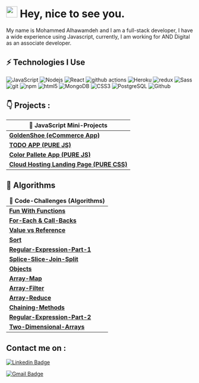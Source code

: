 <h1><img src="https://emojis.slackmojis.com/emojis/images/1531849430/4246/blob-sunglasses.gif?1531849430" width="30"/> Hey, nice to see you.</h1>

My name is Mohammed Alhawamdeh and I am a full-stack developer, I have a wide experience using Javascript, currently, I am working for AND Digital as an associate developer. 

## ⚡ Technologies I Use


![JavaScript](https://img.shields.io/badge/-JavaScript-black?style=flat&logo=javascript)
<img alt="Nodejs" src="https://img.shields.io/badge/-Nodejs-43853d?style=flat&logo=Node.js&logoColor=white" />
<img alt="React" src="https://img.shields.io/badge/-React-45b8d8?style=flat&logo=react&logoColor=white" />
<img alt="github actions" src="https://img.shields.io/badge/-Github_Actions-2088FF?style=flat&logo=github-actions&logoColor=white" />
<img alt="Heroku" src="https://img.shields.io/badge/-Heroku-430098?style=flat&logo=heroku&logoColor=white" />
<img alt="redux" src="https://img.shields.io/badge/-Redux-764ABC?style=flat&logo=redux&logoColor=white" />
<img alt="Sass" src="https://img.shields.io/badge/-Sass-CC6699?style=flat&logo=sass&logoColor=white" />
<img alt="git" src="https://img.shields.io/badge/-Git-F05032?style=flat&logo=git&logoColor=white" />
<img alt="npm" src="https://img.shields.io/badge/-NPM-CB3837?style=flat&logo=npm&logoColor=white" />
<img alt="html5" src="https://img.shields.io/badge/-HTML5-E34F26?style=flat&logo=html5&logoColor=white" />
 <img alt="MongoDB" src="https://img.shields.io/badge/-MongoDB-13aa52?style=flat&logo=mongodb&logoColor=white" />
 <img alt="CSS3" src="https://img.shields.io/badge/-CSS3-1572B6?style=flat&logo=css3" />
 <img alt="PostgreSQL" src="https://img.shields.io/badge/-PostgreSQL-336791?style=flat&logo=postgresql" />
 <img alt="Github" src="https://img.shields.io/badge/-GitHub-181717?style=flat&logo=github" />
 
 
## 👇 Projects : 

	    
| <b>🎁 JavaScript Mini-Projects</b> |
| ------------- |
| <a href="https://github.com/MohammedAlhawamdeh/golden-shoe"><b>GoldenShoe (eCommerce App)</b></a>|  
| <a href="https://github.com/MohammedAlhawamdeh/todoapp"><b>TODO APP (PURE JS)</b></a>|   
|<a href="https://github.com/MohammedAlhawamdeh/coloors"><b>Color Pallete App (PURE JS)</b></a>| 
|<a href="https://github.com/MohammedAlhawamdeh/cloud-hosting"><b>Cloud Hosting Landing Page (PURE CSS)</b></a>| 



## 🤔 Algorithms

<table>
  <thead align="center">
    <tr border: none;>
      <td><b>💪 Code-Challenges (Algorithms) </b></td>
   
 </tr>
  </thead>
  <tbody>
	    <td><a href="https://github.com/MohammedAlhawamdeh/amman-201d7/blob/master/class-05/lab-a/starter-code/app.js"><b>Fun With Functions</b></a></td>
   <tr>
	    <td><a href="https://github.com/MohammedAlhawamdeh/Algorithms/blob/forEach/code-challenges/challenges-01.test.js"><b>For-Each & Call-Backs</b></a></td>
    </tr>
	 <tr>
	    <td><a href="https://github.com/MohammedAlhawamdeh/Algorithms/blob/value-vs-reference/code-challenges/challenges-02.test.js"><b>Value vs Reference</b></a></td>
    </tr>
	 <tr>
	  <td><a href="https://github.com/MohammedAlhawamdeh/Algorithms/blob/sort/code-challenges/challenges-03.test.js"><b>Sort</b></a></td>
	</tr>
		 <tr>
	  <td><a href="https://github.com/MohammedAlhawamdeh/Algorithms/blob/Regular-Expression-Part-1/code-challenges/challenges-04.test.js"><b>Regular-Expression-Part-1</b></a></td>
    </tr>
	 <tr>
	  <td><a href="https://github.com/MohammedAlhawamdeh/Algorithms/blob/Splice-Slice-Join-Split/code-challenegs/challenges-05.test.js"><b>Splice-Slice-Join-Split</b></a></td>
    </tr>
	 <tr>
	  <td><a href="https://github.com/MohammedAlhawamdeh/Algorithms/blob/Objects/code-challenges/challenges-06.test.js"><b>Objects</b></a></td>
    </tr>
		 <tr>
	  <td><a href="https://github.com/MohammedAlhawamdeh/Algorithms/blob/Array-Map/code-challenges/challenges-07.test.js"><b>Array-Map</b></a></td>
    </tr>
		 <tr>
	  <td><a href="https://github.com/MohammedAlhawamdeh/Algorithms/blob/Array-Filter/code-challenges/challenges-08.test.js"><b>Array-Filter</b></a></td>
    </tr>
		 <tr>
	  <td><a href="https://github.com/MohammedAlhawamdeh/Algorithms/blob/Array-Reduce/code-challenges/challenges-09.test.js"><b>Array-Reduce</b></a></td>
    </tr>
		 <tr>
	  <td><a href="https://github.com/MohammedAlhawamdeh/Algorithms/blob/Chaining-Methods/code-challenges/challenges-10.test.js"><b>Chaining-Methods</b></a></td>
    </tr>
		 <tr>
	  <td><a href="https://github.com/MohammedAlhawamdeh/Algorithms/blob/regular-expression-part2/code-challenges/challenges-11.test.js"><b>Regular-Expression-Part-2</b></a></td>
    </tr>
		 <tr>
	  <td><a href="https://github.com/MohammedAlhawamdeh/Algorithms/blob/2d-Array/code-challenges/challenges-12.test.js"><b>Two-Dimensional-Arrays</b></a></td>
    </tr>
	
  </tbody>
</table>




 ## Contact me on : 

 [![Linkedin Badge](https://img.shields.io/badge/-LinkedIn-blue?style=flat&logo=Linkedin&logoColor=white&link=https://www.linkedin.com/in/mohammad-hawamdeh-7a2415135/)](https://www.linkedin.com/in/mohammad-hawamdeh-7a2415135/)

 [![Gmail Badge](https://img.shields.io/badge/-Gmail-c14438?style=flat&logo=Gmail&logoColor=white&link=mailto:m.alhawamdeh@ltuc.com)](mailto:m.alhawamdeh@ltuc.com)

 

